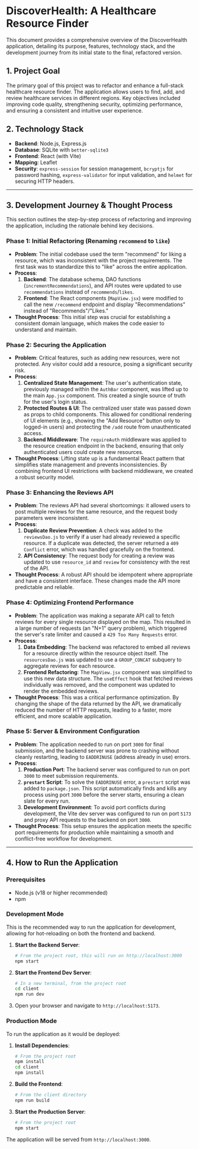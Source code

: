 # DiscoverHealth: A Healthcare Resource Finder

This document provides a comprehensive overview of the DiscoverHealth application, detailing its purpose, features, technology stack, and the development journey from its initial state to the final, refactored version.

## 1. Project Goal

The primary goal of this project was to refactor and enhance a full-stack healthcare resource finder. The application allows users to find, add, and review healthcare services in different regions. Key objectives included improving code quality, strengthening security, optimizing performance, and ensuring a consistent and intuitive user experience.

## 2. Technology Stack

-   **Backend**: Node.js, Express.js
-   **Database**: SQLite with `better-sqlite3`
-   **Frontend**: React (with Vite)
-   **Mapping**: Leaflet
-   **Security**: `express-session` for session management, `bcryptjs` for password hashing, `express-validator` for input validation, and `helmet` for securing HTTP headers.

---

## 3. Development Journey & Thought Process

This section outlines the step-by-step process of refactoring and improving the application, including the rationale behind key decisions.

### Phase 1: Initial Refactoring (Renaming `recommend` to `like`)

-   **Problem**: The initial codebase used the term "recommend" for liking a resource, which was inconsistent with the project requirements. The first task was to standardize this to "like" across the entire application.
-   **Process**:
    1.  **Backend**: The database schema, DAO functions (`incrementRecommendations`), and API routes were updated to use `recommendations` instead of `recommends`/`likes`.
    2.  **Frontend**: The React components (`MapView.jsx`) were modified to call the new `/recommend` endpoint and display "Recommendations" instead of "Recommends"/"Likes."
-   **Thought Process**: This initial step was crucial for establishing a consistent domain language, which makes the code easier to understand and maintain.

### Phase 2: Securing the Application

-   **Problem**: Critical features, such as adding new resources, were not protected. Any visitor could add a resource, posing a significant security risk.
-   **Process**:
    1.  **Centralized State Management**: The user's authentication state, previously managed within the `AuthBar` component, was lifted up to the main `App.jsx` component. This created a single source of truth for the user's login status.
    2.  **Protected Routes & UI**: The centralized user state was passed down as props to child components. This allowed for conditional rendering of UI elements (e.g., showing the "Add Resource" button only to logged-in users) and protecting the `/add` route from unauthenticated access.
    3.  **Backend Middleware**: The `requireAuth` middleware was applied to the resource creation endpoint in the backend, ensuring that only authenticated users could create new resources.
-   **Thought Process**: Lifting state up is a fundamental React pattern that simplifies state management and prevents inconsistencies. By combining frontend UI restrictions with backend middleware, we created a robust security model.

### Phase 3: Enhancing the Reviews API

-   **Problem**: The reviews API had several shortcomings: it allowed users to post multiple reviews for the same resource, and the request body parameters were inconsistent.
-   **Process**:
    1.  **Duplicate Review Prevention**: A check was added to the `reviewsDao.js` to verify if a user had already reviewed a specific resource. If a duplicate was detected, the server returned a `409 Conflict` error, which was handled gracefully on the frontend.
    2.  **API Consistency**: The request body for creating a review was updated to use `resource_id` and `review` for consistency with the rest of the API.
-   **Thought Process**: A robust API should be idempotent where appropriate and have a consistent interface. These changes made the API more predictable and reliable.

### Phase 4: Optimizing Frontend Performance

-   **Problem**: The application was making a separate API call to fetch reviews for every single resource displayed on the map. This resulted in a large number of requests (an "N+1" query problem), which triggered the server's rate limiter and caused a `429 Too Many Requests` error.
-   **Process**:
    1.  **Data Embedding**: The backend was refactored to embed all reviews for a resource directly within the resource object itself. The `resourcesDao.js` was updated to use a `GROUP_CONCAT` subquery to aggregate reviews for each resource.
    2.  **Frontend Refactoring**: The `MapView.jsx` component was simplified to use this new data structure. The `useEffect` hook that fetched reviews individually was removed, and the component was updated to render the embedded reviews.
-   **Thought Process**: This was a critical performance optimization. By changing the shape of the data returned by the API, we dramatically reduced the number of HTTP requests, leading to a faster, more efficient, and more scalable application.

### Phase 5: Server & Environment Configuration

-   **Problem**: The application needed to run on port `3000` for final submission, and the backend server was prone to crashing without cleanly restarting, leading to `EADDRINUSE` (address already in use) errors.
-   **Process**:
    1.  **Production Port**: The backend server was configured to run on port `3000` to meet submission requirements.
    2.  **`prestart` Script**: To solve the `EADDRINUSE` error, a `prestart` script was added to `package.json`. This script automatically finds and kills any process using port `3000` before the server starts, ensuring a clean slate for every run.
    3.  **Development Environment**: To avoid port conflicts during development, the Vite dev server was configured to run on port `5173` and proxy API requests to the backend on port `3000`.
-   **Thought Process**: This setup ensures the application meets the specific port requirements for production while maintaining a smooth and conflict-free workflow for development.

---

## 4. How to Run the Application

### Prerequisites

-   Node.js (v18 or higher recommended)
-   npm

### Development Mode

This is the recommended way to run the application for development, allowing for hot-reloading on both the frontend and backend.

1.  **Start the Backend Server**:

    ```bash
    # From the project root, this will run on http://localhost:3000
    npm start
    ```

2.  **Start the Frontend Dev Server**:

    ```bash
    # In a new terminal, from the project root
    cd client
    npm run dev
    ```

3.  Open your browser and navigate to `http://localhost:5173`.

### Production Mode

To run the application as it would be deployed:

1.  **Install Dependencies**:

    ```bash
    # From the project root
    npm install
    cd client
    npm install
    ```

2.  **Build the Frontend**:

    ```bash
    # From the client directory
    npm run build
    ```

3.  **Start the Production Server**:

    ```bash
    # From the project root
    npm start
    ```

The application will be served from `http://localhost:3000`.
